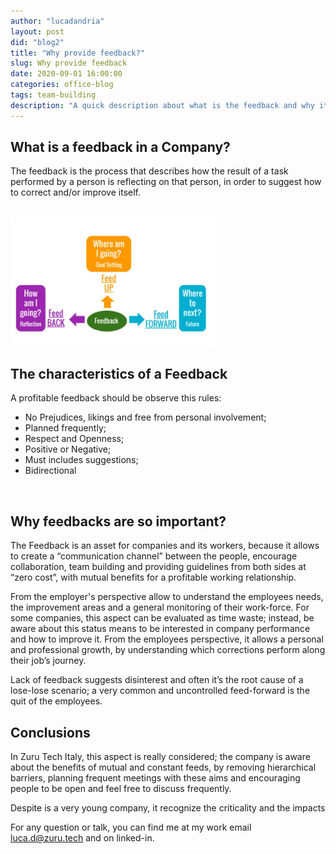 ```yaml
---
author: "lucadandria"
layout: post
did: "blog2"
title: "Why provide feedback?"
slug: Why provide feedback
date: 2020-09-01 16:00:00
categories: office-blog
tags: team-building
description: "A quick description about what is the feedback and why it's so important"
---
```


## What is a feedback in a Company?<br> 
The feedback is the process that describes how the result of a task performed by a person is reflecting on that person, in order to suggest how to correct and/or improve itself.
 
<br> 
<a href="/images/Capture.JPG"><img class="blog-image" style="width: 65%" src="/images/Capture.JPG" align="center"> </a>
<br> 

## The characteristics of a Feedback<br> 
 
A profitable feedback should be observe this rules: <br> 
- No Prejudices, likings and free from personal involvement; <br> 
- Planned frequently; <br> 
- Respect and Openness; <br> 
- Positive or Negative; <br> 
- Must includes suggestions; <br> 
- Bidirectional <br> 
<br> 

## Why feedbacks are so important?<br> 
The Feedback is an asset for companies and its workers, because it allows to create a “communication channel” between the people, encourage collaboration, team building and providing guidelines from both sides at “zero cost”, with mutual benefits for a profitable working relationship.

From the employer's perspective allow to understand the employees needs, the improvement areas and a general monitoring of their work-force. 
For some companies, this aspect can be evaluated as time waste; instead, be aware about this status means to be interested in company performance and how to improve it.
From the employees perspective, it allows a personal and professional growth, by understanding which corrections perform along their job’s journey.

Lack of feedback suggests disinterest and often it’s the root cause of a lose-lose scenario; a very common and uncontrolled feed-forward is the quit of the employees. 

## Conclusions

In Zuru Tech Italy, this aspect is really considered; the company is aware about the benefits of mutual and constant feeds, by removing hierarchical barriers, planning frequent meetings with these aims and encouraging people to be open and feel free to discuss frequently.

Despite is a very young company, it recognize the criticality and the impacts 

For any question or talk, you can find me at my work email luca.d@zuru.tech and on linked-in.

